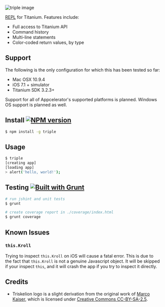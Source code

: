 ![triple image](http://cl.ly/image/3H2x3c2g1X0p/triple%20banner.png)

[REPL](http://en.wikipedia.org/wiki/Read%E2%80%93eval%E2%80%93print_loop) for Titanium. Features include:

* Full access to Titanium API
* Command history
* Multi-line statements
* Color-coded return values, by type

## Support

The following is the only configuration for which this has been tested so far:

* Mac OSX 10.9.4
* iOS 7.1 + simulator
* Titanium SDK 3.2.3+

Support for all of Appcelerator's supported platforms is planned. Windows OS support is planned as well.

## Install [![NPM version](https://badge.fury.io/js/triple.svg)](http://badge.fury.io/js/triple)

```bash
$ npm install -g triple
```

## Usage

```bash
$ triple
[creating app]
[loading app]
> alert('hello, world!');
```

## Testing [![Built with Grunt](https://cdn.gruntjs.com/builtwith.png)](http://gruntjs.com/)

```bash
# run jshint and unit tests
$ grunt

# create coverage report in ./coverage/index.html
$ grunt coverage
```

## Known Issues

### `this.Kroll`

Trying to inspect `this.Kroll` on iOS will cause a fatal error. This is due to the fact that `this.Kroll` is not a genuine Javascript object. It will be skipped if your inspect `this`, and it will crash the app if you try to inspect it directly.

## Credits

* Triskelion logo is a slight derivation from the original work of [Marco Kaiser](http://commons.wikimedia.org/wiki/User:Marco_Kaiser), which is licensed under [Creative Commons CC-BY-SA-2.5](http://creativecommons.org/licenses/by-sa/2.5/).
